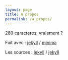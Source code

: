 ```yaml
---
layout: page
title: A propos
permalink: /a_propos/
---
```


280 caracteres, vraiement ?

Fait avec :
[jekyll][jekyll-organization] /
[minima](https://github.com/jekyll/minima)

Les sources :
[jekyll][jekyll-organization] /
[jekyll](https://github.com/jekyll/jekyll)


[jekyll-organization]: https://github.com/jekyll
